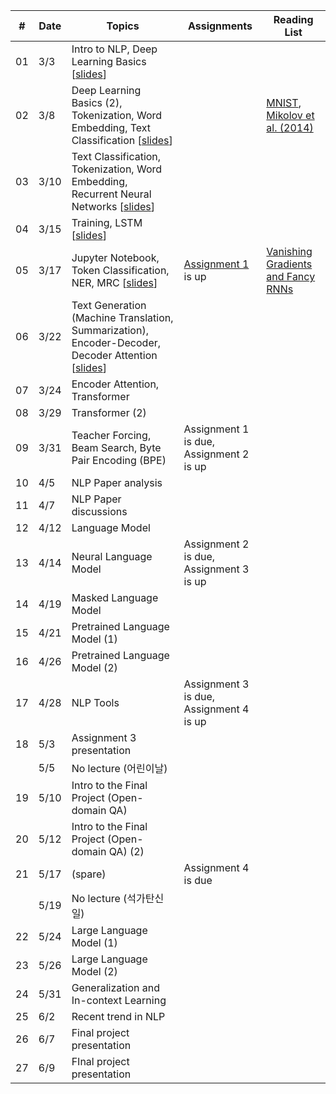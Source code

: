 | # | Date      | Topics                                  | Assignments | Reading List |
|----------------|-----------|-------------------------------------------------|------------------|-------------------------|
|             01 |  3/3 | Intro to NLP, Deep Learning Basics [[slides][s01]]                     |                ||
|             02 |  3/8 | Deep Learning Basics (2), Tokenization, Word Embedding, Text Classification [[slides][s02]]                      | | [MNIST][mnist], [Mikolov et al. (2014)][word2vec]                       |
|             03 | 3/10 | Text Classification, Tokenization, Word Embedding, Recurrent Neural Networks [[slides][s03]]                      |                |                         |
|             04 | 3/15 | Training, LSTM [[slides][s04]] |                                    | |
|             05 | 3/17 | Jupyter Notebook, Token Classification, NER, MRC [[slides][s05]] |  [Assignment 1][a1] is up                                    |[Vanishing Gradients and Fancy RNNs][cs224n-07]|
|             06 | 3/22 | Text Generation (Machine Translation, Summarization), Encoder-Decoder, Decoder Attention [[slides][s06]] |                                     |                         |
|             07 | 3/24 | Encoder Attention, Transformer |                     |                                         |
|             08 | 3/29 | Transformer (2) | |                             |
|             09 | 3/31 | Teacher Forcing, Beam Search, Byte Pair Encoding (BPE) |  Assignment 1 is due, Assignment 2 is up               |                         |
|             10 |  4/5 | NLP Paper analysis |                                     |                         |
|             11 |  4/7 | NLP Paper discussions |                                     |                         |
|             12 | 4/12 | Language Model |                                     |                         |
|             13 | 4/14 | Neural Language Model | Assignment 2 is due, Assignment 3 is up                            |                         |
|             14 | 4/19 | Masked Language Model |                                     |                         |
|             15 | 4/21 | Pretrained Language Model (1) |                                     |                         |
|             16 | 4/26 | Pretrained Language Model (2) |                                     |                         |
|             17 | 4/28 | NLP Tools | Assignment 3 is due, Assignment 4 is up |                            |
|             18 |  5/3 | Assignment 3 presentation |                     |                                         |
|                |  5/5 | No lecture (어린이날)                           |                                     |                         |
|             19 | 5/10 | Intro to the Final Project (Open-domain QA) |                     |                                        |
|             20 | 5/12 | Intro to the Final Project (Open-domain QA) (2) |                                     |                         |
|             21 | 5/17 | (spare) | Assignment 4 is due |                |                      
|                | 5/19 | No lecture (석가탄신일)                         |                                   |                         |
|             22 | 5/24 | Large Language Model (1) |                     |                                       |
|             23 | 5/26 | Large Language Model (2) |                     |                                        |
|             24 | 5/31 | Generalization and In-context Learning     |                                   |                         |
|             25 |  6/2 | Recent trend in NLP                                                                   |                |                         |
|             26 |  6/7 | Final project presentation                      |                                    |                         |
|             27 |  6/9 | FInal project presentation                      |                                   |                         |

[s01]: https://drive.google.com/file/d/1x5E7gCnYaIkHWsy9rzENnTiXnW0pbNfB/view?usp=sharing
[s02]: https://drive.google.com/file/d/1Z2jxgwZFLJzehFCGuIvkBMUIQkvgJGvV/view?usp=sharing
[s03]: https://drive.google.com/file/d/1eKMxk6hv7HSzlMOWSp_lUa3Qsy8pMcZ8/view?usp=sharing
[s04]: https://drive.google.com/file/d/1KaCsDCNnrN9z8CxQlQ_XuKyDI-i9g2Rg/view?usp=sharing
[s05]: https://drive.google.com/file/d/1rANZenSNZSgBs0-9mTNRv1ASlnM4ltHv/view?usp=sharing
[s06]: https://drive.google.com/file/d/1XOv_rHZsxGbCdo-gRummQhOJm0nfITl1/view?usp=sharing
[a1]: https://colab.research.google.com/drive/1SrYqfgY7mFqolA6_fpH6nkCzUOTanmsA?usp=sharing
[word2vec]: https://arxiv.org/abs/1301.3781
[mnist]: http://yann.lecun.com/exdb/mnist/
[cs224n-07]: https://web.stanford.edu/class/archive/cs/cs224n/cs224n.1194/slides/cs224n-2019-lecture07-fancy-rnn.pdf
